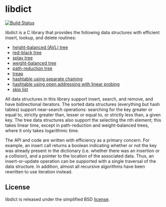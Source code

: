 # libdict

[![Build Status](https://travis-ci.org/fmela/libdict.svg?branch=master)](https://travis-ci.org/fmela/libdict)

libdict is a C library that provides the following data structures with efficient insert, lookup, and delete routines:

* [height-balanced (AVL) tree](http://en.wikipedia.org/wiki/AVL_tree)
* [red-black tree](http://en.wikipedia.org/wiki/Red-black_tree)
* [splay tree](http://en.wikipedia.org/wiki/Splay_tree)
* [weight-balanced tree](https://en.wikipedia.org/wiki/Weight-balanced_tree)
* [path-reduction tree](https://cs.uwaterloo.ca/research/tr/1982/CS-82-07.pdf)
* [treap](http://en.wikipedia.org/wiki/Treap)
* [hashtable using separate chaining](http://en.wikipedia.org/wiki/Hashtable#Separate_chaining)
* [hashtable using open addressing with linear probing](http://en.wikipedia.org/wiki/Hashtable#Open_addressing)
* [skip list](https://en.wikipedia.org/wiki/Skip_list)

All data structures in this library support insert, search, and remove, and have bidirectional iterators. The sorted data structures (everything but hash tables) support near-search operations: searching for the key greater or equal to, strictly greater than, lesser or equal to, or strictly less than, a given key. The tree data structures also support the selecting the nth element; this takes linear time, except in path-reduction and weight-balanced trees, where it only takes logarithmic time.

The API and code are written with efficiency as a primary concern. For example, an insert call returns a boolean indicating whether or not the key was already present in the dictionary (i.e. whether there was an insertion or a collision), and a pointer to the location of the associated data. Thus, an insert-or-update operation can be supported with a single traversal of the data structure. In addition, almost all recursive algorithms have been rewritten to use iteration instead.

## License

libdict is released under the simplified BSD [license](LICENSE).
